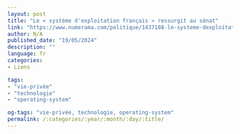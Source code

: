 ```yaml
---
layout: post
title: "Le « système d'exploitation français » ressurgit au sénat"
link: "https://www.numerama.com/politique/1437188-le-systeme-dexploitation-francais-ressurgit-au-senat.html"
author: N/A
published_date: "19/05/2024"
description: ""
language: fr
categories:
- Liens

tags:
- "vie-privée"
- "technologie"
- "operating-system"

og-tags: "vie-privée, technologie, operating-system"
permalink: /:categories/:year/:month/:day/:title/
---
```

